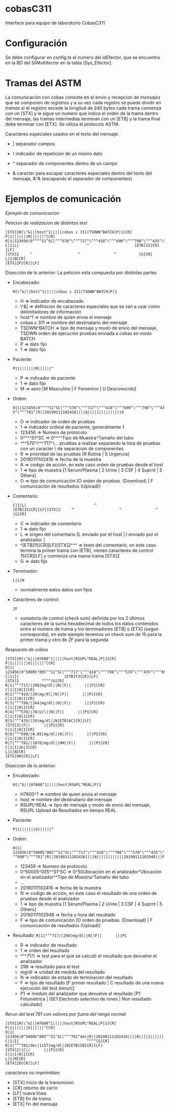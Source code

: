# cobasC311
Interface para equipo de laboratorio CobasC311

# Configuración
Se debe configurar en config.ts el numero del idEfector, que se encuentra en la BD del SilMultifector en la tabla [Sys_Efector].

# Tramas del ASTM
La comunicación con cobas consiste en el envio y recepcion de _mensajes_ que se componen de _registros_ y a su vez cada registro se puede dividir en _tramas_ si el registro excede la longitud de 240 bytes cada trama comienza con un [STX] y le sigue un numero que indica el orden de la trama dentro del mensaje, las tramas intermedias terminan con un [ETB] y la trama final debe terminar con [ETX].
Se utiliza el protocolo ASTM.

Caracteres especiales usados en el texto del mensaje:

* | separador campos

* \ indicador de repeticion de un mismo dato

* ^ separador de componentes dentro de un campo

* & caracter para escapar caracteres especiales dentro del texto del mensaje, &^& (escapando el separador de componentes)


# Ejemplos de comunicación
*Ejemplo de comunicacion*

_Peticion de realizacion de distintos test_
```
[STX]1H|\^&|||host^1|||||cobas c 311|TSDWN^BATCH|P|1[CR]
P|1|||||||M||||||^[CR]
O|1|123456|0^^^^S1^SC|^^^570^\^^^717^\^^^418^\^^^690^\^^^798^\^^^435^\^^^781^|R||20190111102416||||A||||1||||||||||O[CR]
C|1|L|                              ^                    [ETB]15[CR][LF]
[STX]2     ^                    ^               ^          |G[CR]
L|1|N[CR]
[ETX]2F[CR][LF]
```
Disección de lo anterior:
La peticion esta compuesta por distintas partes
* Encabezado:

  `H|\^&|||host^1|||||cobas c 311|TSDWN^BATCH|P|1`
  + H => indicador de encabezado
  + \\^&| => definicion de caracteres especiales que se van a usar como delimitadores de información
  + host^1 => nombre de quien envia el mensaje
  + cobas c 311 => nombre del destinatario del mensaje
  + TSDWN^BATCH => tipo de mensaje y modo de envio del mensaje, TSDWN orden de ejecución pruebas enviada a cobas en modo BATCH 
  + P => dato fijo
  + 1 => dato fijo
   
* Paciente:
  
  `P|1|||||||M||||||^`
  + P => indicador de paciente
  + 1 => dato fijo
  + M => sexo [M Masculino | F Femenino | U Desconocido]
* Orden:
  
  `O|1|123456|0^^^^S1^SC|^^^570^\^^^717^\^^^418^\^^^690^\^^^798^\^^^435^\^^^781^|R||20190111102416||||A||||1||||||||||O`
  + O => indicador de orden de pruebas
  + 1 => indicador ordinal de paciente, generalmente 1
  + 123456 => Numero de protocolo
  + 0^^^^S1^SC => 0^^^^Tipo de Muestra^Tamaño del tubo
  + ^^^570^\\^^^717^\\... pruebas a realizar separando la lista de pruebas con un caracter \\ de separacion de componentes
  + R => prioridad de las pruebas [R Rutina | S Urgencia]
  + 20190111102416 => fecha de la muestra
  + A => codigo de acción, en este caso orden de pruebas desde el host
  + 1 => tipo de muestra [1 Serum/Plasma | 2 Urine | 3 CSF | 4 Suprnt | 5 Others]
  + O => tipo de comunicación [O orden de pruebas. (Download) | F comunicación de resultados (Upload)]
* Comentario:
  
  `C|1|L|                              ^                    [ETB]15[CR][LF][STX]2     ^                    ^               ^          |G[CR]`
  + C => indicador de comentario
  + 1 => dato fijo
  + L => origen del comentario [L enviado por el host | I enviado por el analizador ]
  + ^[ETB]15[CR][LF][STX]2^^^ => texto del comentario, en este caso termina la primer trama con [ETB], vienen caracteres de control 15[CR][LF] y comienza una nueva trama [STX]2 
  + G => dato fijo
* Terminador:
  
  `L|1|N`
  + normalmente estos datos son fijos
* Caracteres de control:
  
  `2F`
  + sumatoria de control (check sum) definida por los 2 últimos caracteres de la suma hexadecimal de todos los datos contenidos entre el numero de trama y los terminadores [ETB] o [ETX] (segun corresponda), en este ejemplo tenemos un check sum de 15 para la primer trama y otro de 2F para la segunda


_Respuesta de cobas_
```
[STX]1H|\^&|||H7600^1|||||host|RSUPL^REAL|P|1[CR]
P|1|||||||U||||||^[CR]
O|1|                123456|0^50005^005^^S1^SC|^^^717^\^^^418^\^^^798^\^^^570^\^^^435^\^^^690^\^^^781^|R||20190111102416||||N||||1|||||||20190111102948|||F[CR]
C|1|I|                    [ETB]F3[CR][LF]
[STX]2          ^^^^|G[CR]
R|1|^^^717/|298|mg/dl||N||F||      |||P1[CR]
C|1|I|0|I[CR]
R|2|^^^418/|29|mg/dl||N||F||      |||P1[CR]
C|1|I|0|I[CR]
R|3|^^^798/|344|mg/dl||N||F||      |||P1[CR]
C|1|I|0|I[CR]
R|4|^^^570/|78|U/l||N||F||      |||P1[CR]
C|1|I|0|I[CR]
R|5|^^^435/|29|mg/dl||N[ETB]6C[CR][LF]
[STX]3||F||      |||P1[CR]
C|1|I|0|I[CR]
R|6|^^^690/|0.85|mg/dl||N||F||      |||P1[CR]
C|1|I|0|I[CR]
R|7|^^^781/|1078|mg/dl||HH||F||      |||P1[CR]
C|1|I|26|I[CR]
L|1|N[CR]
[ETX]90[CR][LF]
```
Disección de lo anterior:
* Encabezado:

  `H|\^&|||H7600^1|||||host|RSUPL^REAL|P|1`
  + H7600^1 => nombre de quien envia el mensaje
  + host => nombre del destinatario del mensaje
  + RSUPL^REAL => tipo de mensaje y modo de envio del mensaje, RSUPL Upload de Resultados en tiempo REAL
* Paciente:
  
  `P|1|||||||U||||||^`
* Orden:

  `O|1|                123456|0^50005^005^^S1^SC|^^^717^\^^^418^\^^^798^\^^^570^\^^^435^\^^^690^\^^^781^|R||20190111102416||||N||||1|||||||20190111102948|||F`
  + 123456 => Numero de protocolo
  + 0^50005^005^^S1^SC => 0^50Ubicación en el analizador^Ubicación en el analizador^^Tipo de Muestra^Tamaño del tubo
  + ...
  + 20190111102416 => fecha de la muestra
  + N => codigo de acción, en este caso el resultado de una orden de pruebas desde el analizador
  + 1 => tipo de muestra [1 Serum/Plasma | 2 Urine | 3 CSF | 4 Suprnt | 5 Others]
  + 20190111102948 => fecha y hora del resultado
  + F => tipo de comunicación [O orden de pruebas. (Download) | F comunicación de resultados (Upload)]
* Resultado:
  `R|1|^^^717/|298|mg/dl||N||F||      |||P1`
  + R => indicador de resultado
  + 1 => orden del resultado
  + ^^^717/ => test para el que se calculó el resultado que devuelve el analizador
  + 298 => resultado para el test
  + mg/dl => unidad de medida del resultado
  + N => indicador de estado de terminacion del resultado
  + F => tipo de resultado [F primer resultado | C resultado de una nueva ejecución del test (rerun)]
  + P1 => modulo del analizador que devuelve el resultado [P1 Fotométrica | ISE1 Electrodo selectivo de iones | Non resultado calculado] 

_Rerun del test 781 con valores por fuera del rango normal_
```
[STX]1H|\^&|||H7600^1|||||host|RSUPL^REAL|P|1[CR]
P|1|||||||U||||||^[CR]
O|1|                123456|0^50005^005^^S1^SC|^^^781^dec|R||20190111102416||||N||||1|||||||20190111112156|||F[CR]
C|1|I|                              ^^^^|G[CR]
R|1|^^^781/dec|1157|mg/dl||N[ETB]5B[CR][LF]
[STX]2||C||      |||P1[CR]
C|1|I|0|I[CR]
L|1|N[CR]
[ETX]2D[CR][LF]
```

_caracteres no imprimibles_

+ [STX] inicio de la transmision
+ [CR] retorno de carro
+ [LF] nueva linea
+ [ETB] fin de trama
+ [ETX] fin del mensaje
